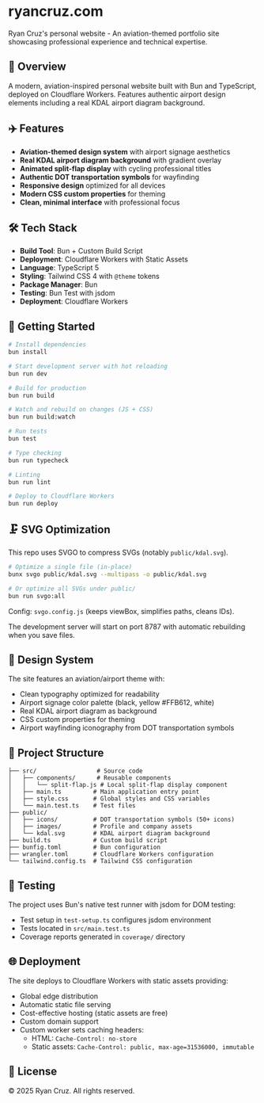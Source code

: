 # ryancruz.com

Ryan Cruz's personal website - An aviation-themed portfolio site showcasing professional experience and technical expertise.

## 🛫 Overview

A modern, aviation-inspired personal website built with Bun and TypeScript, deployed on Cloudflare Workers. Features authentic airport design elements including a real KDAL airport diagram background.

## ✈️ Features

- **Aviation-themed design system** with airport signage aesthetics
- **Real KDAL airport diagram background** with gradient overlay
- **Animated split-flap display** with cycling professional titles
- **Authentic DOT transportation symbols** for wayfinding
- **Responsive design** optimized for all devices
- **Modern CSS custom properties** for theming
- **Clean, minimal interface** with professional focus

## 🛠 Tech Stack

- **Build Tool**: Bun + Custom Build Script
- **Deployment**: Cloudflare Workers with Static Assets
- **Language**: TypeScript 5
- **Styling**: Tailwind CSS 4 with `@theme` tokens
- **Package Manager**: Bun
- **Testing**: Bun Test with jsdom
- **Deployment**: Cloudflare Workers

## 🚀 Getting Started

```bash
# Install dependencies
bun install

# Start development server with hot reloading
bun run dev

# Build for production
bun run build

# Watch and rebuild on changes (JS + CSS)
bun run build:watch

# Run tests
bun test

# Type checking
bun run typecheck

# Linting
bun run lint

# Deploy to Cloudflare Workers
bun run deploy
```

## 🗜 SVG Optimization

This repo uses SVGO to compress SVGs (notably `public/kdal.svg`).

```bash
# Optimize a single file (in-place)
bunx svgo public/kdal.svg --multipass -o public/kdal.svg

# Or optimize all SVGs under public/
bun run svgo:all
```

Config: `svgo.config.js` (keeps viewBox, simplifies paths, cleans IDs).

The development server will start on port 8787 with automatic rebuilding when you save files.

## 🎨 Design System

The site features an aviation/airport theme with:

- Clean typography optimized for readability
- Airport signage color palette (black, yellow #FFB612, white)
- Real KDAL airport diagram as background
- CSS custom properties for theming
- Airport wayfinding iconography from DOT transportation symbols

## 📁 Project Structure

```text
├── src/                 # Source code
│   ├── components/      # Reusable components
│   │   └── split-flap.js # Local split-flap display component
│   ├── main.ts         # Main application entry point
│   ├── style.css       # Global styles and CSS variables
│   └── main.test.ts    # Test files
├── public/
│   ├── icons/          # DOT transportation symbols (50+ icons)
│   ├── images/         # Profile and company assets
│   └── kdal.svg        # KDAL airport diagram background
├── build.ts            # Custom build script
├── bunfig.toml         # Bun configuration
├── wrangler.toml       # Cloudflare Workers configuration
└── tailwind.config.ts  # Tailwind CSS configuration
```

## 🧪 Testing

The project uses Bun's native test runner with jsdom for DOM testing:

- Test setup in `test-setup.ts` configures jsdom environment
- Tests located in `src/main.test.ts`
- Coverage reports generated in `coverage/` directory

## 🌐 Deployment

The site deploys to Cloudflare Workers with static assets providing:

- Global edge distribution
- Automatic static file serving
- Cost-effective hosting (static assets are free)
- Custom domain support
- Custom worker sets caching headers:
  - HTML: `Cache-Control: no-store`
  - Static assets: `Cache-Control: public, max-age=31536000, immutable`

## 📄 License

© 2025 Ryan Cruz. All rights reserved.
